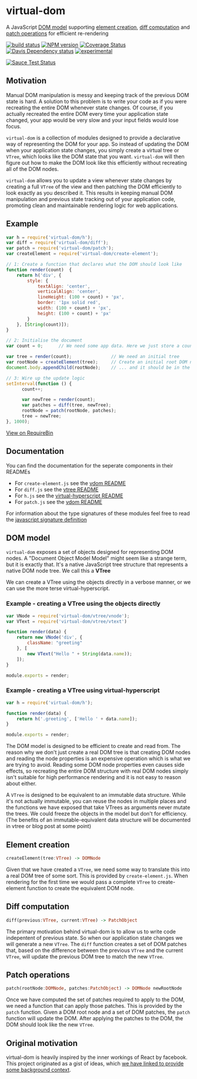 # virtual-dom

A JavaScript [DOM model](#dom-model) supporting [element creation](#element-creation), [diff computation](#diff-computation) and [patch operations](#patch-operations) for efficient re-rendering

[![build status][1]][2]
[![NPM version][3]][4]
[![Coverage Status][5]][6]
[![Davis Dependency status][7]][8]
[![experimental](http://hughsk.github.io/stability-badges/dist/experimental.svg)](http://github.com/hughsk/stability-badges)

[![Sauce Test Status](https://saucelabs.com/browser-matrix/mattesch.svg)](https://saucelabs.com/u/mattesch)

## Motivation

Manual DOM manipulation is messy and keeping track of the previous DOM state is hard. A solution to this problem is to write your code as if you were recreating the entire DOM whenever state changes. Of course, if you actually recreated the entire DOM every time your application state changed, your app would be very slow and your input fields would lose focus.

`virtual-dom` is a collection of modules designed to provide a declarative way of representing the DOM for your app. So instead of updating the DOM when your application state changes, you simply create a virtual tree or `VTree`, which looks like the DOM state that you want. `virtual-dom` will then figure out how to make the DOM look like this efficiently without recreating all of the DOM nodes.

`virtual-dom` allows you to update a view whenever state changes by creating a full `VTree` of the view and then patching the DOM efficiently to look exactly as you described it. This results in keeping manual DOM manipulation and previous state tracking out of your application code, promoting clean and maintainable rendering logic for web applications.

## Example

```javascript
var h = require('virtual-dom/h');
var diff = require('virtual-dom/diff');
var patch = require('virtual-dom/patch');
var createElement = require('virtual-dom/create-element');

// 1: Create a function that declares what the DOM should look like
function render(count)  {
    return h('div', {
        style: {
            textAlign: 'center',
            verticalAlign: 'center',
            lineHeight: (100 + count) + 'px',
            border: '1px solid red',
            width: (100 + count) + 'px',
            height: (100 + count) + 'px'
        }
    }, [String(count)]);
}

// 2: Initialise the document
var count = 0;      // We need some app data. Here we just store a count.

var tree = render(count);               // We need an initial tree
var rootNode = createElement(tree);     // Create an initial root DOM node ...
document.body.appendChild(rootNode);    // ... and it should be in the document

// 3: Wire up the update logic
setInterval(function () {
      count++;

      var newTree = render(count);
      var patches = diff(tree, newTree);
      rootNode = patch(rootNode, patches);
      tree = newTree;
}, 1000);
```
[View on RequireBin](http://requirebin.com/?gist=5492847b9a9025e64bab)

## Documentation

You can find the documentation for the seperate components
  in their READMEs

 - For `create-element.js` see the [vdom README](vdom/README.md)
 - For `diff.js` see the [vtree README](vtree/README.md)
 - For `h.js` see the [virtual-hyperscript README](virtual-hyperscript/README.md)
 - For `patch.js` see the [vdom README](vdom/README.md)

For information about the type signatures of these modules feel
  free to read the [javascript signature definition](docs.jsig)

## DOM model

`virtual-dom` exposes a set of objects designed for representing DOM nodes. A "Document Object Model Model" might seem like a strange term, but it is exactly that. It's a native JavaScript tree structure that represents a native DOM node tree. We call this a **VTree**

We can create a VTree using the objects directly in a verbose manner, or we can use the more terse virtual-hyperscript.

### Example - creating a VTree using the objects directly

```javascript
var VNode = require('virtual-dom/vtree/vnode');
var VText = require('virtual-dom/vtree/vtext')

function render(data) {
    return new VNode('div', {
        className: "greeting"
    }, [
        new VText("Hello " + String(data.name));
    ]);
}

module.exports = render;
```

### Example - creating a VTree using virtual-hyperscript

```javascript
var h = require('virtual-dom/h');

function render(data) {
    return h('.greeting', ['Hello ' + data.name]);
}

module.exports = render;
```

The DOM model is designed to be efficient to create and read from. The reason why we don't just create a real DOM tree is that creating DOM nodes and reading the node properties is an expensive operation which is what we are trying to avoid. Reading some DOM node properties even causes side effects, so recreating the entire DOM structure with real DOM nodes simply isn't suitable for high performance rendering and it is not easy to reason about either.

A `VTree` is designed to be equivalent to an immutable data structure. While it's not actually immutable, you can reuse the nodes in multiple places and the functions we have exposed that take VTrees as arguments never mutate the trees. We could freeze the objects in the model but don't for efficiency. (The benefits of an immutable-equivalent data structure will be documented in vtree or blog post at some point)



## Element creation

```haskell
createElement(tree:VTree) -> DOMNode
```

Given that we have created a `VTree`, we need some way to translate this into a real DOM tree of some sort. This is provided by `create-element.js`. When rendering for the first time we would pass a complete `VTree` to create-element function to create the equivalent DOM node.

## Diff computation

```haskell
diff(previous:VTree, current:VTree) -> PatchObject
```

The primary motivation behind virtual-dom is to allow us to write code indepentent of previous state. So when our application state changes we will generate a new `VTree`. The `diff` function creates a set of DOM patches that, based on the difference between the previous `VTree` and the current `VTree`, will update the previous DOM tree to match the new `VTree`.

## Patch operations

```haskell
patch(rootNode:DOMNode, patches:PatchObject) -> DOMNode newRootNode
```

Once we have computed the set of patches required to apply to the DOM, we need a function that can apply those patches. This is provided by the `patch` function. Given a DOM root node and a set of DOM patches, the `patch` function will update the DOM. After applying the patches to the DOM, the DOM should look like the new `VTree`.


## Original motivation

virtual-dom is heavily inspired by the inner workings of React by facebook. This project originated as a gist of ideas, which [we have linked to provide some background context](https://gist.github.com/Raynos/8414846).

[1]: https://secure.travis-ci.org/Matt-Esch/virtual-dom.svg
[2]: https://travis-ci.org/Matt-Esch/virtual-dom
[3]: https://badge.fury.io/js/virtual-dom.svg
[4]: https://badge.fury.io/js/virtual-dom
[5]: http://img.shields.io/coveralls/Matt-Esch/virtual-dom.svg
[6]: https://coveralls.io/r/Matt-Esch/virtual-dom
[7]: https://david-dm.org/Matt-Esch/virtual-dom.svg
[8]: https://david-dm.org/Matt-Esch/virtual-dom
